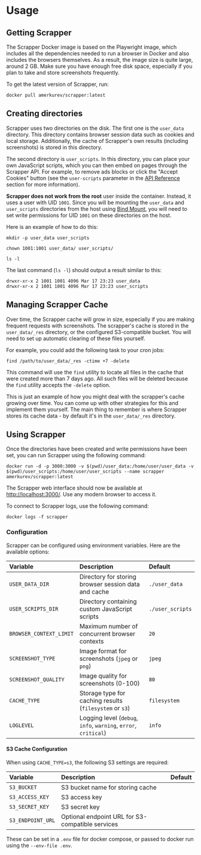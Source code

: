 # Usage

## Getting Scrapper
The Scrapper Docker image is based on the Playwright image, which includes all the dependencies needed to run a browser in Docker and also includes the browsers themselves.
As a result, the image size is quite large, around 2 GB. Make sure you have enough free disk space, especially if you plan to take and store screenshots frequently.

To get the latest version of Scrapper, run:
```console
docker pull amerkurev/scrapper:latest
```

## Creating directories
Scrapper uses two directories on the disk. The first one is the `user_data` directory. This directory contains browser session data such as cookies and local storage.
Additionally, the cache of Scrapper's own results (including screenshots) is stored in this directory.

The second directory is `user_scripts`. In this directory, you can place your own JavaScript scripts, which you can then embed on pages through the Scrapper API.
For example, to remove ads blocks or click the "Accept Cookies" button (see the `user-scripts` parameter in the [API Reference](/sections/api) section for more information).

**Scrapper does not work from the root** user inside the container. Instead, it uses a user with UID `1001`.
Since you will be mounting the `user_data` and `user_scripts` directories from the host using [Bind Mount](https://docs.docker.com/storage/bind-mounts/), you will need to set write permissions for UID `1001` on these directories on the host. 

Here is an example of how to do this:
```console
mkdir -p user_data user_scripts

chown 1001:1001 user_data/ user_scripts/

ls -l
```
The last command (`ls -l`) should output a result similar to this:
```
drwxr-xr-x 2 1001 1001 4096 Mar 17 23:23 user_data
drwxr-xr-x 2 1001 1001 4096 Mar 17 23:23 user_scripts
```

## Managing Scrapper Cache
Over time, the Scrapper cache will grow in size, especially if you are making frequent requests with screenshots.
The scrapper's cache is stored in the `user_data/_res` directory, or the configured S3-compatible bucket. You will need to set up automatic clearing of these files yourself.

For example, you could add the following task to your cron jobs:
```console
find /path/to/user_data/_res -ctime +7 -delete
```
This command will use the `find` utility to locate all files in the cache that were created more than 7 days ago. All such files will be deleted because the `find` utility accepts the `-delete` option.

This is just an example of how you might deal with the scrapper's cache growing over time. You can come up with other strategies for this and implement them yourself.
The main thing to remember is where Scrapper stores its cache data - by default it's in the `user_data/_res` directory.

## Using Scrapper
Once the directories have been created and write permissions have been set, you can run Scrapper using the following command:
```console
docker run -d -p 3000:3000 -v $(pwd)/user_data:/home/user/user_data -v $(pwd)/user_scripts:/home/user/user_scripts --name scrapper amerkurev/scrapper:latest
```
The Scrapper web interface should now be available at [http://localhost:3000/](http://localhost:3000/). Use any modern browser to access it.

To connect to Scrapper logs, use the following command:
```console
docker logs -f scrapper
```

### Configuration
Scrapper can be configured using environment variables. Here are the available options:

| Variable | Description | Default |
|:---------|:------------|:--------|
| `USER_DATA_DIR` | Directory for storing browser session data and cache | `./user_data` |
| `USER_SCRIPTS_DIR` | Directory containing custom JavaScript scripts | `./user_scripts` |
| `BROWSER_CONTEXT_LIMIT` | Maximum number of concurrent browser contexts | `20` |
| `SCREENSHOT_TYPE` | Image format for screenshots (`jpeg` or `png`) | `jpeg` |
| `SCREENSHOT_QUALITY` | Image quality for screenshots (0-100) | `80` |
| `CACHE_TYPE` | Storage type for caching results (`filesystem` or `s3`) | `filesystem` |
| `LOGLEVEL` | Logging level (`debug`, `info`, `warning`, `error`, `critical`) | `info` |

#### S3 Cache Configuration
When using `CACHE_TYPE=s3`, the following S3 settings are required:

| Variable | Description | Default |
|:---------|:------------|:--------|
| `S3_BUCKET` | S3 bucket name for storing cache | |
| `S3_ACCESS_KEY` | S3 access key | |
| `S3_SECRET_KEY` | S3 secret key | |
| `S3_ENDPOINT_URL` | Optional endpoint URL for S3-compatible services | |

These can be set in a `.env` file for docker compose, or passed to docker run using the `--env-file .env`.